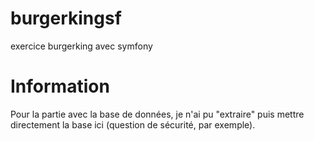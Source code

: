 # burgerkingsf
exercice burgerking avec symfony

# Information

Pour la partie avec la base de données, je n'ai pu "extraire" puis mettre directement la base ici (question de sécurité, par exemple). 
